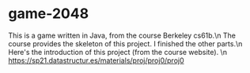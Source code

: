 # game-2048
This is a game written in Java, from the course Berkeley cs61b.\n
The course provides the skeleton of this project. I finished the other parts.\n
Here's the introduction of this project (from the course website). \n
https://sp21.datastructur.es/materials/proj/proj0/proj0
